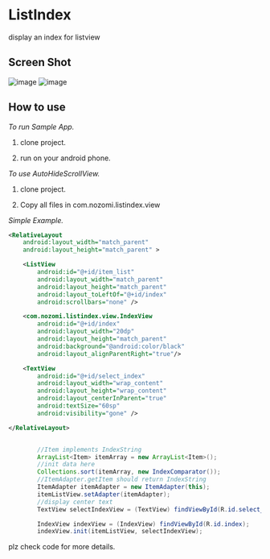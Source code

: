 ListIndex
=========

display an index for listview


Screen Shot
----------------
![image](https://raw.github.com/xuyangbill/ListIndex/master/screenshots/1.png)
![image](https://raw.github.com/xuyangbill/ListIndex/master/screenshots/2.png)

How to use
-------------

*To run Sample App.*

  1. clone project.

  2. run on your android phone.

*To use AutoHideScrollView.*

  1. clone project.

  2. Copy all files in com.nozomi.listindex.view

*Simple Example.*

```xml
<RelativeLayout
    android:layout_width="match_parent"
    android:layout_height="match_parent" >

    <ListView
        android:id="@+id/item_list"
        android:layout_width="match_parent"
        android:layout_height="match_parent"
        android:layout_toLeftOf="@+id/index"
        android:scrollbars="none" />

    <com.nozomi.listindex.view.IndexView
        android:id="@+id/index"
        android:layout_width="20dp"
        android:layout_height="match_parent"
        android:background="@android:color/black"
        android:layout_alignParentRight="true"/>

    <TextView
        android:id="@+id/select_index"
        android:layout_width="wrap_content"
        android:layout_height="wrap_content"
        android:layout_centerInParent="true"
        android:textSize="60sp"
        android:visibility="gone" />

</RelativeLayout>
```

```java

		//Item implements IndexString
		ArrayList<Item> itemArray = new ArrayList<Item>();
		//init data here
		Collections.sort(itemArray, new IndexComparator());
		//ItemAdapter.getItem should return IndexString
		ItemAdapter itemAdapter = new ItemAdapter(this);		
		itemListView.setAdapter(itemAdapter);
		//display center text
		TextView selectIndexView = (TextView) findViewById(R.id.select_index);

		IndexView indexView = (IndexView) findViewById(R.id.index);
		indexView.init(itemListView, selectIndexView);
```
plz check code for more details.
